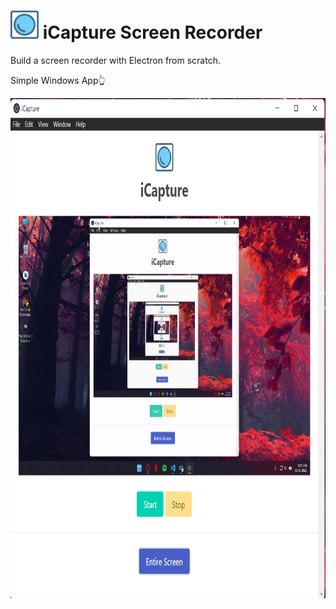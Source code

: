 # <img src="src/img/logo.svg" width="45px" height="45px" /> iCapture Screen Recorder

Build a screen recorder with Electron from scratch. 

Simple Windows App👆

<img src="src/img/iCapture.png" width="800" height="800"/>
